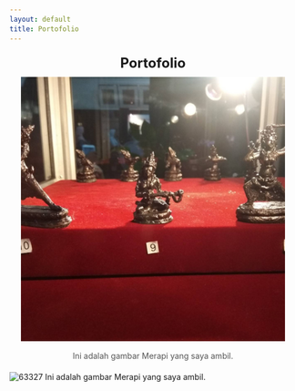 ```yaml
---
layout: default
title: Portofolio
---
```


<div class="image-container" style="text-align: center; margin: 20px;">
    <div class="title" style="font-size: 24px; font-weight: bold; margin-bottom: 10px;">
        Portofolio
    </div>
    <img src="/_portofolio/63328.jpg" alt="Contoh" style="max-width: 100%; height: auto;">
    <p class="caption" style="font-size: 14px; color: #555;">
        Ini adalah gambar Merapi yang saya ambil.
    </p>
</div>

![63327](https://github.com/user-attachments/assets/ca1c97f6-f9a0-4cf7-8473-46dcb2abf9ac)
Ini adalah gambar Merapi yang saya ambil.
